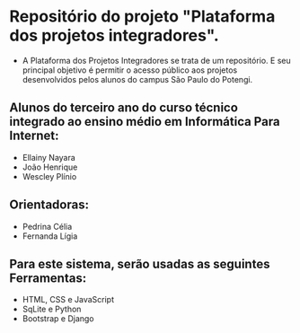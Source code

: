 # Repositório do projeto "Plataforma dos projetos integradores".
- A Plataforma dos Projetos Integradores se trata de um repositório. E seu principal objetivo é permitir o acesso público aos projetos desenvolvidos pelos alunos do campus São Paulo do Potengi.

## Alunos do terceiro ano do curso técnico integrado ao ensino médio em Informática Para Internet:
- Ellainy Nayara
- João Henrique
- Wescley Plínio

## Orientadoras:
- Pedrina Célia
- Fernanda Lígia

## Para este sistema, serão usadas as seguintes Ferramentas:
- HTML, CSS e JavaScript
- SqLite e Python
- Bootstrap e Django
